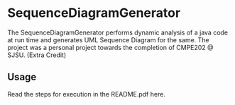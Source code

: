 

# SequenceDiagramGenerator

The SequenceDiagramGenerator performs dynamic analysis of a java code at run time and generates UML Sequence Diagram for the same.
The project was a personal project towards the completion of CMPE202 @ SJSU. (Extra Credit)


## Usage
Read the steps for execution in the README.pdf here.
